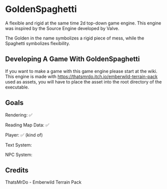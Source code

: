 # GoldenSpaghetti
A flexible and rigid at the same time 2d top-down game engine.
This engine was inspired by the Source Engine developed by Valve.

The Golden in the name symbolizes a rigid piece of mess, while the Spaghetti symbolizes flexibility.

## Developing A Game With GoldenSpaghetti
If you want to make a game with this game engine please start at the wiki.
This engine is made with https://thatsmrdo.itch.io/emberwild-terrain-pack used as assets, you will have to place the asset into the root directory of the executable.

## Goals
Rendering: ✅

Reading Map Data: ✅

Player: ✅ (kind of)

Text System: 

NPC System:


## Credits
ThatsMrDo - Emberwild Terrain Pack
